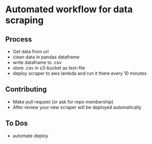 # Automated workflow for data scraping

## Process
- Get data from url
- clean data in pandas dataframe
- write dataframe to .csv
- store .csv in s3-bucket as text-file
- deploy scraper to aws lambda and run it there every 10 minutes

## Contributing
- Make pull request (or ask for repo membership)
- After review your new scraper will be deployed automatically


## To Dos
- automate deploy